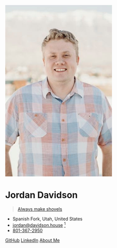 ![avatar](_media/avatar.jpg)

# Jordan Davidson

> [Always make shovels](/notes/california-gold-rush.md)

- Spanish Fork, Utah, United States
- [jordan@davidson.house](mailto:jordan@davidson.house?body=Hey%2C%20I%20saw%20your%20resume%20online...)
  [<sup>1</sup>](/notes/my-email)
- [801-367-2950](sms:+18013672950)

[GitHub](https://github.com/from-nibly)
[LinkedIn](https://www.linkedin.com/in/jordandavidson3102/)
[About Me](/#about-me)
